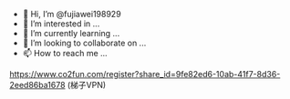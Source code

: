 - 👋 Hi, I’m @fujiawei198929
- 👀 I’m interested in ...
- 🌱 I’m currently learning ...
- 💞️ I’m looking to collaborate on ...
- 📫 How to reach me ...

<!---
fujiawei198929/fujiawei198929 is a ✨ special ✨ repository because its `README.md` (this file) appears on your GitHub profile.
You can click the Preview link to take a look at your changes.
--->
https://www.co2fun.com/register?share_id=9fe82ed6-10ab-41f7-8d36-2eed86ba1678    (梯子VPN)
